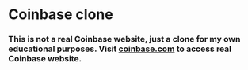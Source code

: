 # Coinbase clone

### This is not a real Coinbase website, just a clone for my own educational purposes. Visit [coinbase.com](https://coinbase.com) to access real Coinbase website.

